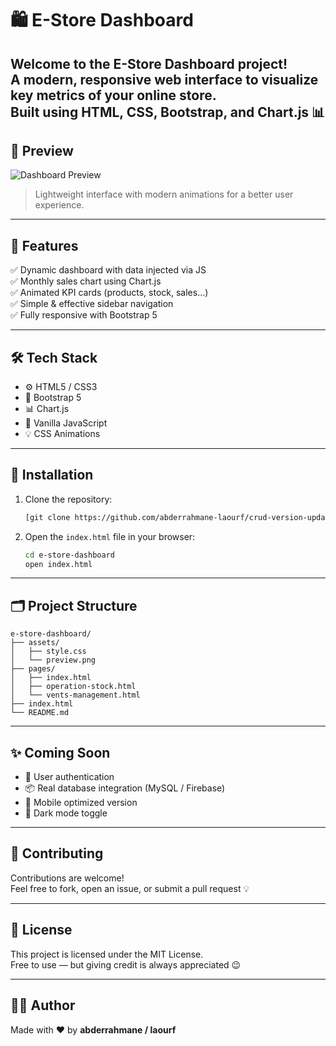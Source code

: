 # 🛍️ E-Store Dashboard


Welcome to the **E-Store Dashboard** project!  
A modern, responsive web interface to visualize key metrics of your online store.  
Built using **HTML, CSS, Bootstrap**, and **Chart.js** 📊
---

## 📸 Preview

![Dashboard Preview](./assets/preview.png)  
> Lightweight interface with modern animations for a better user experience.

---

## 🚀 Features

✅ Dynamic dashboard with data injected via JS  
✅ Monthly sales chart using Chart.js  
✅ Animated KPI cards (products, stock, sales...)  
✅ Simple & effective sidebar navigation  
✅ Fully responsive with Bootstrap 5

---

## 🛠️ Tech Stack

- ⚙️ HTML5 / CSS3  
- 🎨 Bootstrap 5  
- 📊 Chart.js  
- 🧠 Vanilla JavaScript  
- 💡 CSS Animations

---

## 🧪 Installation

1. Clone the repository:
   ```bash
   [git clone https://github.com/abderrahmane-laourf/crud-version-update.git]
   ```
2. Open the `index.html` file in your browser:
   ```bash
   cd e-store-dashboard
   open index.html
   ```

---

## 🗂️ Project Structure

```
e-store-dashboard/
├── assets/
│   ├── style.css
│   └── preview.png
├── pages/
│   ├── index.html
│   ├── operation-stock.html
│   └── vents-management.html
├── index.html
└── README.md
```

---

## ✨ Coming Soon

- 🔐 User authentication
- 📦 Real database integration (MySQL / Firebase)
- 📱 Mobile optimized version
- 🌙 Dark mode toggle

---

## 🤝 Contributing

Contributions are welcome!  
Feel free to fork, open an issue, or submit a pull request 💡

---

## 📄 License

This project is licensed under the MIT License.  
Free to use — but giving credit is always appreciated 😉

---

## 👨‍💻 Author

Made with ❤️ by **abderrahmane / laourf**  
